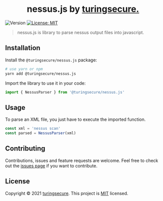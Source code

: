 <h1 align="center">nessus.js by <a href="https://turingsecure.com" target="_blank">turingsecure.</a></h1>
<p>
  <img alt="Version" src="https://img.shields.io/badge/version-0.1.0-blue.svg?cacheSeconds=2592000" />
  <a href="#" target="_blank">
    <img alt="License: MIT" src="https://img.shields.io/badge/License-MIT-yellow.svg" />
  </a>
</p>

> nessus.js is library to parse nessus output files into javascript.

## Installation

Install the `@turingsecure/nessus.js` package:

```sh
# use yarn or npm
yarn add @turingsecure/nessus.js
```

Import the library to use it in your code:

```js
import { NessusParser } from '@turingsecure/nessus.js'
```

## Usage

To parse an XML file, you just have to execute the imported function.

```js
const xml = 'nessus scan'
const parsed = NessusParser(xml)
```

## Contributing

Contributions, issues and feature requests are welcome.
Feel free to check out the [issues page](https://github.com/turingsecure/nessus.js/issues) if you want to contribute.

## License

Copyright © 2021 [turingsecure](https://turingsecure.com).
This project is [MIT](LICENSE) licensed.
